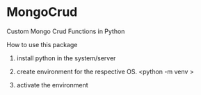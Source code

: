 # MongoCrud
Custom Mongo Crud Functions in Python

How to use this package

1. install python in the system/server

2. create environment for the respective OS.
    <python -m venv <environment Name>>

3. activate the environment
    